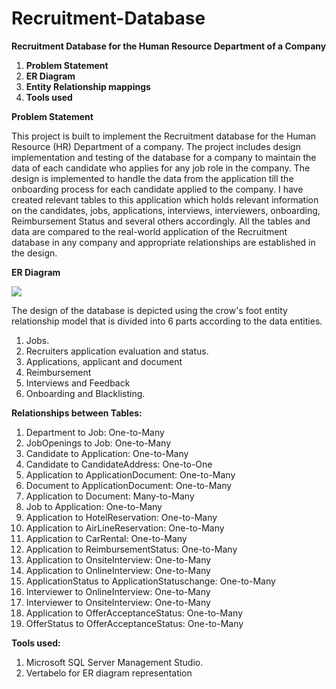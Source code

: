 # Recruitment-Database
**Recruitment Database for the Human Resource Department of a Company**

1. **Problem Statement**
2. **ER Diagram**
3. **Entity Relationship mappings**
4. **Tools used**

**Problem Statement**

This project is built to implement the Recruitment database for the Human Resource (HR) Department of a company. The project includes design implementation and testing of the database for a company to maintain the data of each candidate who applies for any job role in the company. The design is implemented to handle the data from the application till the onboarding process for each candidate applied to the company. I have created relevant tables to this application which holds relevant information on the candidates, jobs, applications, interviews, interviewers, onboarding, Reimbursement Status and several others accordingly. All the tables and data are compared to the real-world application of the Recruitment database in any company and appropriate relationships are established in the design.

**ER Diagram**

![](RackMultipart20200803-4-4ynn0v_html_479c1fde05aa1727.png)
  
The design of the database is depicted using the crow&#39;s foot entity relationship model that is divided into 6 parts according to the data entities.

1. Jobs.
2. Recruiters application evaluation and status.
3. Applications, applicant and document
4. Reimbursement
5. Interviews and Feedback
6. Onboarding and Blacklisting.

**Relationships between Tables:**

1. Department to Job: One-to-Many
2. JobOpenings to Job: One-to-Many
3. Candidate to Application: One-to-Many
4. Candidate to CandidateAddress: One-to-One
5. Application to ApplicationDocument: One-to-Many
6. Document to ApplicationDocument: One-to-Many
7. Application to Document: Many-to-Many
8. Job to Application: One-to-Many
9. Application to HotelReservation: One-to-Many
10. Application to AirLineReservation: One-to-Many
11. Application to CarRental: One-to-Many
12. Application to ReimbursementStatus: One-to-Many
13. Application to OnsiteInterview: One-to-Many
14. Application to OnlineInterview: One-to-Many
15. ApplicationStatus to ApplicationStatuschange: One-to-Many
16. Interviewer to OnlineInterview: One-to-Many
17. Interviewer to OnsiteInterview: One-to-Many
18. Application to OfferAcceptanceStatus: One-to-Many
19. OfferStatus to OfferAcceptanceStatus: One-to-Many

**Tools used:**

1. Microsoft SQL Server Management Studio.
2. Vertabelo for ER diagram representation
